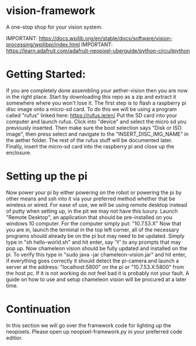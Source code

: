 # vision-framework

A one-stop shop for your vision system.

IMPORTANT: https://docs.wpilib.org/en/stable/docs/software/vision-processing/wpilibpi/index.html
IMPORTANT: https://learn.adafruit.com/adafruit-neopixel-uberguide/python-circuitpython

# Getting Started:

If you are completely done assembling your aether-vision then you are now in the right place.
Start by downloading this repo as a zip and extract it somewhere where you won't lose it.
The first step is to flash a raspberry pi disc image onto a micro-sd card.
To do this we will be using a program called "rufus" linked here: https://rufus.ie/en/
Put the SD card into your computer and launch rufus.
Click into "device" and select the micro sd you previously inserted.
Then make sure the boot selection says "Disk or ISO image", then press select and navigate to the "INSERT_DISC_IMG_NAME" in the aether folder.
The rest of the rufus stuff will be documented later.
Finally, insert the micro-sd card into the raspberry pi and close up the enclosure.

# Setting up the pi

Now power your pi by either powering on the robot or powering the pi by other means and ssh into it via your preferred method whether that be wireless or wired.
For ease of use, we will be using remote desktop instead of putty when setting up, in the pit we may not have this luxury.
Launch "Remote Desktop", an application that should be pre-installed on you windows 10 computer.
For the computer simply put: "10.7.53.X"
Now that you are in, launch the terminal in the top left corner, all of the necessary programs should already be on the pi but may need to be updated.
Simply type in "sh hello-world.sh" and hit enter, say 'Y' to any prompts that may pop up.
Now chameleon vision should be fully updated and installed on the pi.
To verify this type in "sudo java -jar chameleon-vision.jar" and hit enter, if everything goes correctly it should detect the pi-camera and launch a server at the address: "localhost:5800" on the pi or "10.7.53.X:5800" from the host pc.
If it is not working do not feel bad it is probably not your fault.
A guide on how to use and setup chameleon vision will be procured at a later time.

# Continuation

In this section we will go over the framework code for lighting up the neopixels.
Please open up neopixel-framework.py in your preferred code editior.
